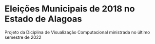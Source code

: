 # Eleições Municipais de 2018 no Estado de Alagoas

Projeto da Diciplina de Visualização Computacional ministrada no último semestre de 2022
